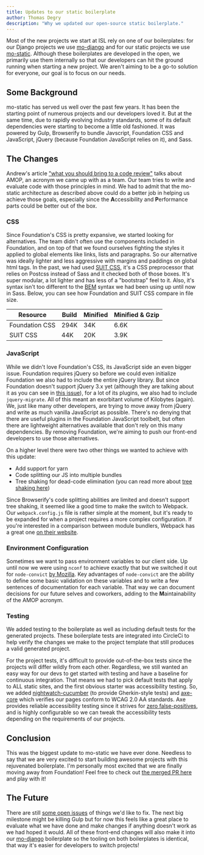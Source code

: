 ```yaml
---
title: Updates to our static boilerplate
author: Thomas Degry
description: "Why we updated our open-source static boilerplate."
---
```


Most of the new projects we start at ISL rely on one of our boilerplates: for our Django projects we use [mo-django](https://github.com/istrategylabs/mo-django) and for our static projects we use [mo-static](https://github.com/istrategylabs/mo-static). Although these boilerplates are developed in the open, we primarily use them internally so that our developers can hit the ground running when starting a new project. We aren't aiming to be a go-to solution for everyone, our goal is to focus on our needs.

## Some Background
mo-static has served us well over the past few years. It has been the starting point of numerous projects and our developers loved it. But at the same time, due to rapidly evolving industry standards, some of its default dependencies were starting to become a little old fashioned. It was powered by Gulp, Browserify to bundle Javscript, Foundation CSS and JavaScript, jQuery (because Foundation JavaScript relies on it), and Sass.

## The Changes
Andrew's article ["what you should bring to a code review"](/what-you-should-bring-to-a-code-review/) talks about AMOP, an acronym we came up with as a team. Our team tries to write and evaluate code with those principles in mind. We had to admit that the mo-static architecture as described above could do a better job in helping us achieve those goals, especially since the **A**ccessibility and **P**erformance parts could be better out of the box.


### CSS
Since Foundation's CSS is pretty expansive, we started looking for alternatives. The team didn't often use the components included in Foundation, and on top of that we found ourselves fighting the styles it applied to global elements like links, lists and paragraphs. So our alternative was ideally lighter and less aggressive with margins and paddings on global html tags. In the past, we had used [SUIT CSS](https://suitcss.github.io/), it's a CSS preprocessor that relies on Postcss instead of Sass and it checked both of those boxes. It's super modular, a lot lighter and has less of a "bootstrap" feel to it. Also, it's syntax isn't too different to the [BEM](http://getbem.com/introduction/) syntax we had been using up until now in Sass. Below, you can see how Foundation and SUIT CSS compare in file size.

| Resource       | Build | Minified | Minified & Gzip |
|----------------|-------|----------|-----------------|
| Foundation CSS |  294K |    34K   |       6.6K      |
| SUIT CSS       |  44K  |    20K   |       3.9K      |


### JavaScript
While we didn't love Foundation's CSS, its JavaScript side an even bigger issue. Foundation requires jQuery so before we could even initialize Foundation we also had to include the entire jQuery library. But since Foundation doesn't support jQuery 3.x yet (although they are talking about it as you can see in [this issue](https://github.com/zurb/foundation-sites/issues/8834)), for a lot of its plugins, we also had to include `jquery-migrate`. All of this meant an exorbitant volume of Kilobytes (again). We, just like many other developers, are trying to move away from jQuery and write as much vanilla JavaScript as possible. There's no denying that there are useful plugins in the Foundation JavaScript toolbelt, but often there are lightweight alternatives available that don't rely on this many dependencies. By removing Foundation, we're aiming to push our front-end developers to use those alternatives.

On a higher level there were two other things we wanted to achieve with this update:
- Add support for yarn
- Code splitting our JS into multiple bundles
- Tree shaking for dead-code elimination (you can read more about [tree shaking here](https://webpack.js.org/guides/tree-shaking/))

Since Browserify's code splitting abilities are limited and doesn't support tree shaking, it seemed like a good time to make the switch to Webpack. Our `webpack.config.js` file is rather simple at the moment, but it's ready to be expanded for when a project requires a more complex configuration. If you're interested in a comparison between module bundlers, Webpack has a great one [on their website](https://webpack.js.org/guides/comparison/).

### Environment Configuration
Sometimes we want to pass environment variables to our client side. Up until now we were using `nconf` to achieve exactly that but we switched it out for `node-convict` [by Mozilla](https://github.com/mozilla/node-convict). Key advantages of `node-convict` are the ability to define some basic validation on these variables and to write a few sentences of documentation for each variable. That way we can document decisions for our future selves and coworkers, adding to the **M**aintainability of the AMOP acronym.


### Testing
We added testing to the boilerplate as well as including default tests for the generated projects. These boilerplate tests are integrated into CircleCi to help verify the changes we make to the project template that still produces a valid generated project.

For the project tests, it's difficult to provide out-of-the-box tests since the projects will differ wildly from each other. Regardless, we still wanted an easy way for our devs to get started with testing and have a baseline for continuous integration. That means we had to pick default tests that apply to ALL static sites, and the first obvious starter was accessibility testing. So, we added [nightwatch-cucumber](https://github.com/mucsi96/nightwatch-cucumber) (to provide Gherkin-style tests) and [axe-core](https://github.com/dequelabs/axe-core) which verifies our pages conform to WCAG 2.0 AA standards. Axe provides reliable accessibility testing since it strives for [zero false-positives](https://github.com/dequelabs/axe-core#manifesto), and is highly configurable so we can tweak the accessibility tests depending on the requirements of our projects.


## Conclusion
This was the biggest update to mo-static we have ever done. Needless to say that we are very excited to start building awesome projects with this rejuvenated boilerplate. I'm personally most excited that we are finally moving away from Foundation! Feel free to check out [the merged PR here](https://github.com/istrategylabs/mo-static/pull/77) and play with it!

## The Future
There are still [some open issues](https://github.com/istrategylabs/mo-static/issues) of things we'd like to fix. The next big milestone might be killing Gulp but for now this feels like a great place to evaluate what we have done and make changes if anything doesn't work as we had hoped it would. All of these front-end changes will also make it into our [mo-django](https://github.com/istrategylabs/mo-django) boilerplate so the tooling on both boilerplates is identical, that way it's easier for developers to switch projects!
